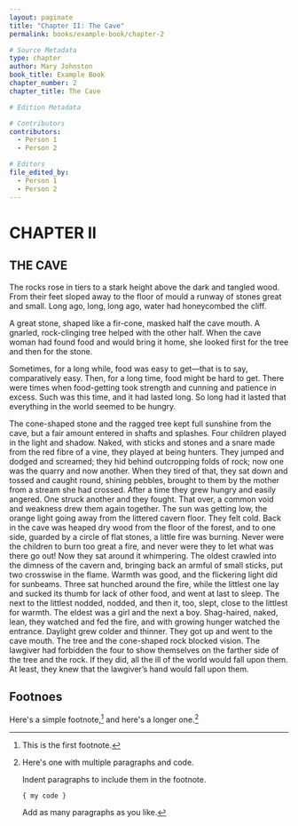 ```yaml
---
layout: paginate
title: "Chapter II: The Cave"
permalink: books/example-book/chapter-2

# Source Metadata
type: chapter
author: Mary Johnston
book_title: Example Book
chapter_number: 2
chapter_title: The Cave

# Edition Metadata

# Contributors
contributors: 
  - Person 1
  - Person 2

# Editors
file_edited_by: 
  - Person 1 
  - Person 2
---
```


# CHAPTER II

## THE CAVE

The rocks rose in tiers to a stark height above the dark and tangled wood. From their feet sloped away to the floor of mould a runway of stones great and small. Long ago, long, long ago, water had honeycombed the cliff.

A great stone, shaped like a fir-cone, masked half the cave mouth. A gnarled, rock-clinging tree helped with the other half. When the cave woman had found food and would bring it home, she looked first for the tree and then for the stone.

Sometimes, for a long while, food was easy to get—that is to say, comparatively easy. Then, for a long time, food might be hard to get. There were times when food-getting took strength and cunning and patience in excess. Such was this time, and it had lasted long. So long had it lasted that everything in the world seemed to be hungry.

The cone-shaped stone and the ragged tree kept full sunshine from the cave, but a fair amount entered in shafts and splashes. Four children played in the light and shadow. Naked, with sticks and stones and a snare made from the red fibre of a vine, they played at being hunters. They jumped and dodged and screamed; they hid behind outcropping folds of rock; now one was the quarry and now another. When they tired of that, they sat down and tossed and caught round, shining pebbles, brought to them by the mother from a stream she had crossed. After a time they grew hungry and easily angered. One struck another and they fought. That over, a common void and weakness drew them again together. The sun was getting low, the orange light going away from the littered cavern floor. They felt cold. Back in the cave was heaped dry wood from the floor of the forest, and to one side, guarded by a circle of flat stones, a little fire was burning. Never were the children to burn too great a fire, and never were they to let what was there go out! Now they sat around it whimpering. The oldest crawled into the dimness of the cavern and, bringing back an armful of small sticks, put two crosswise in the flame. Warmth was good, and the flickering light did for sunbeams. Three sat hunched around the fire, while the littlest one lay and sucked its thumb for lack of other food, and went at last to sleep. The next to the littlest nodded, nodded, and then it, too, slept, close to the littlest for warmth. The eldest was a girl and the next a boy. Shag-haired, naked, lean, they watched and fed the fire, and with growing hunger watched the entrance. Daylight grew colder and thinner. They got up and went to the cave mouth. The tree and the cone-shaped rock blocked vision. The lawgiver had forbidden the four to show themselves on the farther side of the tree and the rock. If they did, all the ill of the world would fall upon them. At least, they knew that the lawgiver’s hand would fall upon them.



## Footnoes

Here's a simple footnote,[^ch2-ref1] and here's a longer one.[^ch2-ref2]

[^ch2-ref1]: This is the first footnote.

[^ch2-ref2]: Here's one with multiple paragraphs and code.

    Indent paragraphs to include them in the footnote.

    `{ my code }`

    Add as many paragraphs as you like.
